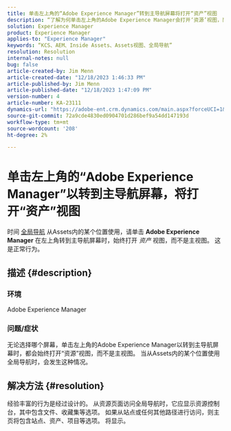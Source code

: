 ```yaml
---
title: 单击左上角的“Adobe Experience Manager”转到主导航屏幕将打开“资产”视图
description: “了解为何单击左上角的Adobe Experience Manager会打开‘资源’视图，而不是主视图。”
solution: Experience Manager
product: Experience Manager
applies-to: "Experience Manager"
keywords: “KCS、AEM、Inside Assets、Assets视图、全局导航”
resolution: Resolution
internal-notes: null
bug: false
article-created-by: Jim Menn
article-created-date: "12/18/2023 1:46:33 PM"
article-published-by: Jim Menn
article-published-date: "12/18/2023 1:47:09 PM"
version-number: 4
article-number: KA-23111
dynamics-url: "https://adobe-ent.crm.dynamics.com/main.aspx?forceUCI=1&pagetype=entityrecord&etn=knowledgearticle&id=4d765ed5-ab9d-ee11-be37-6045bd006268"
source-git-commit: 72a9cde4830ed0904701d286bef9a54dd147193d
workflow-type: tm+mt
source-wordcount: '208'
ht-degree: 2%

---
```


# 单击左上角的“Adobe Experience Manager”以转到主导航屏幕，将打开“资产”视图


时间 [全局导航](https://experienceleague.adobe.com/docs/experience-manager-cloud-service/content/sites/authoring/getting-started/basic-handling.html?lang=en#global-navigation) 从Assets内的某个位置使用，请单击 <b>Adobe Experience Manager</b> 在左上角转到主导航屏幕时，始终打开 *资产* 视图，而不是主视图。 这是正常行为。

## 描述 {#description}


### 环境

Adobe Experience Manager

### 问题/症状

无论选择哪个屏幕，单击左上角的Adobe Experience Manager以转到主导航屏幕时，都会始终打开“资源”视图，而不是主视图。 当从Assets内的某个位置使用全局导航时，会发生这种情况。


## 解决方法 {#resolution}


经验丰富的行为是经过设计的。 从资源页面访问全局导航时，它应显示资源控制台，其中包含文件、收藏集等选项。 如果从站点或任何其他路径进行访问，则主页将包含站点、资产、项目等选项。 将显示。
